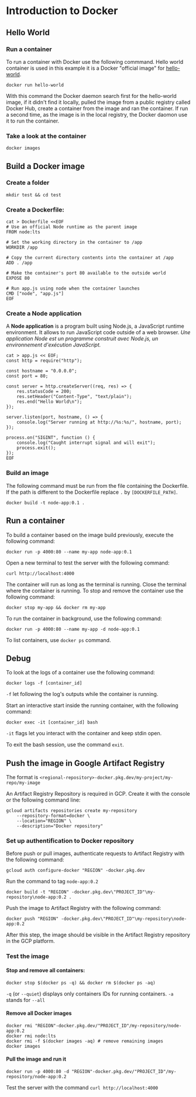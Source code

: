 # Introduction to Docker

## Hello World

### Run a container

To run a container with Docker use the following commmand. Hello world container is used in this example it is a Docker "official image" for [hello-world](https://hub.docker.com/_/hello-world).

```
docker run hello-world
```
With this command the Docker daemon search first for the hello-world image, if it didn't find it locally, pulled the image from a public registry called Docker Hub, create a container from the image and ran the container. If run a second time, as the image is in the local registry, the Docker daomon use it to run the container.

### Take a look at the container

```
docker images
```
## Build a Docker image

### Create a folder
```
mkdir test && cd test
```

### Create a Dockerfile:

```
cat > Dockerfile <<EOF
# Use an official Node runtime as the parent image
FROM node:lts

# Set the working directory in the container to /app
WORKDIR /app

# Copy the current directory contents into the container at /app
ADD . /app

# Make the container's port 80 available to the outside world
EXPOSE 80

# Run app.js using node when the container launches
CMD ["node", "app.js"]
EOF
```
### Create a Node application

A **Node application** is a program built using Node.js, a JavaScript runtime environment. It allows to run JavaScript code outside of a web browser.
*Une application Node est un programme construit avec Node.js, un environnement d'exécution JavaScript.*

```
cat > app.js << EOF;
const http = require("http");

const hostname = "0.0.0.0";
const port = 80;

const server = http.createServer((req, res) => {
	res.statusCode = 200;
	res.setHeader("Content-Type", "text/plain");
	res.end("Hello World\n");
});

server.listen(port, hostname, () => {
	console.log("Server running at http://%s:%s/", hostname, port);
});

process.on("SIGINT", function () {
	console.log("Caught interrupt signal and will exit");
	process.exit();
});
EOF
```
### Build an image

The following command must be run from the file containing the Dockerfile. If the path is different to the Dockerfile replace `.` by `[DOCKERFILE_PATH]`.

```
docker build -t node-app:0.1 .
```

## Run a container

To build a container based on the image build previously, execute the following command:

```
docker run -p 4000:80 --name my-app node-app:0.1
```

Open a new terminal to test the server with the following command:
```
curl http://localhost:4000
```

The container will run as long as the terminal is running. Close the terminal where the container is running. To stop and remove the container use the following command:
```
docker stop my-app && docker rm my-app
```

To run the container in background, use the following command:
```
docker run -p 4000:80 --name my-app -d node-app:0.1
```

To list containers, use `docker ps` command.

## Debug

To look at the logs of a container use the following command:
```
docker logs -f [container_id]
```
`-f` let following the log's outputs while the container is running.

Start an interactive start inside the running container, with the following command:
```
docker exec -it [container_id] bash
```
`-it` flags let you interact with the container and keep stdin open.

To exit the bash session, use the command `exit`.

## Push the image in Google Artifact Registry

The format is `<regional-repository>-docker.pkg.dev/my-project/my-repo/my-image`

An Artifact Registry Repository is required in GCP. Create it with the console or the following command line:
```
gcloud artifacts repositories create my-repository 
    --repository-format=docker \
    --location="REGION" \
    --description="Docker repository"
```

### Set up authentification to Docker repository
Before push or pull images, authenticate requests to Artifact Registry with the following command:
```
gcloud auth configure-docker "REGION" -docker.pkg.dev
```

Run the command to tag `node-app:0.2`
```
docker build -t "REGION" -docker.pkg.dev\"PROJECT_ID"\my-repository\node-app:0.2 .
```

Push the image to Artifact Registry with the following command:
```
docker push "REGION" -docker.pkg.dev\"PROJECT_ID"\my-repository\node-app:0.2
```
After this step, the image should be visible in the Artifact Registry repository in the GCP platform.


### Test the image

#### Stop and remove all containers:
```
docker stop $(docker ps -q) && docker rm $(docker ps -aq)
```
`-q` (or `--quiet`) displays only containers IDs for running containers. `-a` stands for `--all` 

#### Remove all Docker images
```
docker rmi "REGION"-docker.pkg.dev/"PROJECT_ID"/my-repository/node-app:0.2
docker rmi node:lts
docker rmi -f $(docker images -aq) # remove remaining images
docker images
```

#### Pull the image and run it
```
docker run -p 4000:80 -d "REGION"-docker.pkg.dev/"PROJECT_ID"/my-repository/node-app:0.2
```

Test the server with the command `curl http://localhost:4000`
